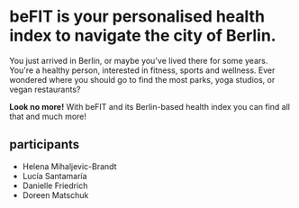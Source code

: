 <h1>beFIT is your personalised health index to navigate the city of Berlin. </h1>

<p>You just arrived in Berlin, or maybe you've lived there for some years.
You're a healthy person, interested in fitness, sports and wellness.
Ever wondered where you should go to find the most parks, yoga studios, or vegan restaurants?</p>

<p><strong>Look no more!</strong> With beFIT and its Berlin-based health index you can find all that and much more!</p>

<h2>participants</h2>
<ul>
<li>Helena Mihaljevic-Brandt</li>
<li>Lucía Santamaría</li>
<li>Danielle Friedrich</li>
<li>Doreen Matschuk</li>
</ul>